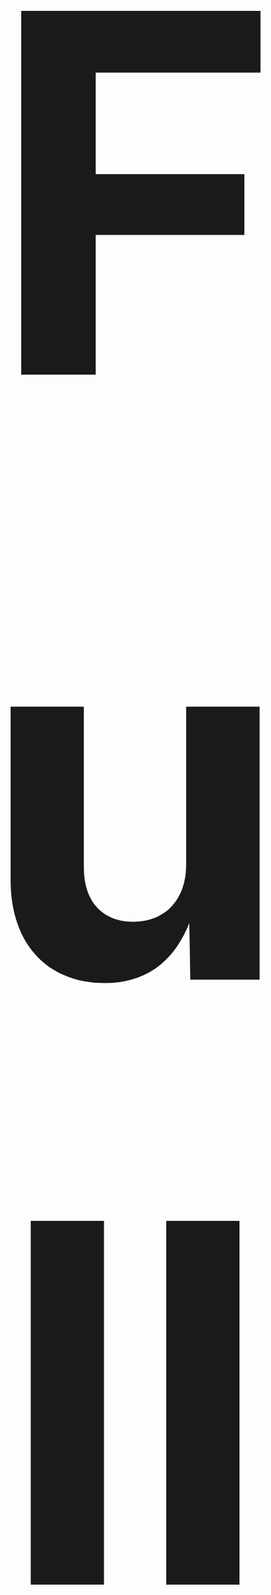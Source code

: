 <h3 style="font-size:50rem;" align="center" >Full Web Page of clone website :-</h3>
<img src="AirBnb.png">
